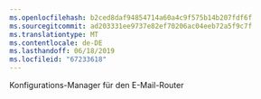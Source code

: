 ```yaml
---
ms.openlocfilehash: b2ced8daf94854714a60a4c9f575b14b207fdf6f
ms.sourcegitcommit: ad203331ee9737e82ef70206ac04eeb72a5f9c7f
ms.translationtype: MT
ms.contentlocale: de-DE
ms.lasthandoff: 06/18/2019
ms.locfileid: "67233618"
---
```

Konfigurations-Manager für den E-Mail-Router